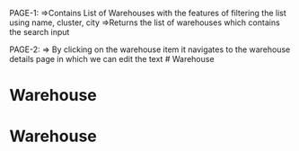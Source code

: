 PAGE-1:
=>Contains List of Warehouses with the features
  of filtering the list using name, cluster, city
=>Returns the list of warehouses which contains the search input

PAGE-2:
=> By clicking on the warehouse item it navigates to the warehouse details page
   in which we can edit the text # Warehouse
# Warehouse
# Warehouse
